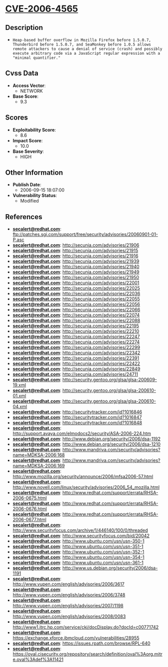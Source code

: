 
# [CVE-2006-4565](ftp://patches.sgi.com/support/free/security/advisories/20060901-01-P.asc)

## Description

- `Heap-based buffer overflow in Mozilla Firefox before 1.5.0.7, Thunderbird before 1.5.0.7, and SeaMonkey before 1.0.5 allows remote attackers to cause a denial of service (crash) and possibly execute arbitrary code via a JavaScript regular expression with a "minimal quantifier."`

## Cvss Data

- **Access Vector**:
  - NETWORK
- **Base Score**:
  - 9.3

## Scores

- **Exploitability Score**:
  - 8.6
- **Impact Score**:
  - 10.0
- **Base Severity**:
  - HIGH

## Other Information

- **Publish Date**:
  - 2006-09-15 18:07:00
- **Vulnerability Status**:
  - Modified

## References

- **secalert@redhat.com**: ftp://patches.sgi.com/support/free/security/advisories/20060901-01-P.asc
- **secalert@redhat.com**: http://secunia.com/advisories/21906
- **secalert@redhat.com**: http://secunia.com/advisories/21915
- **secalert@redhat.com**: http://secunia.com/advisories/21916
- **secalert@redhat.com**: http://secunia.com/advisories/21939
- **secalert@redhat.com**: http://secunia.com/advisories/21940
- **secalert@redhat.com**: http://secunia.com/advisories/21949
- **secalert@redhat.com**: http://secunia.com/advisories/21950
- **secalert@redhat.com**: http://secunia.com/advisories/22001
- **secalert@redhat.com**: http://secunia.com/advisories/22025
- **secalert@redhat.com**: http://secunia.com/advisories/22036
- **secalert@redhat.com**: http://secunia.com/advisories/22055
- **secalert@redhat.com**: http://secunia.com/advisories/22056
- **secalert@redhat.com**: http://secunia.com/advisories/22066
- **secalert@redhat.com**: http://secunia.com/advisories/22074
- **secalert@redhat.com**: http://secunia.com/advisories/22088
- **secalert@redhat.com**: http://secunia.com/advisories/22195
- **secalert@redhat.com**: http://secunia.com/advisories/22210
- **secalert@redhat.com**: http://secunia.com/advisories/22247
- **secalert@redhat.com**: http://secunia.com/advisories/22274
- **secalert@redhat.com**: http://secunia.com/advisories/22299
- **secalert@redhat.com**: http://secunia.com/advisories/22342
- **secalert@redhat.com**: http://secunia.com/advisories/22391
- **secalert@redhat.com**: http://secunia.com/advisories/22422
- **secalert@redhat.com**: http://secunia.com/advisories/22849
- **secalert@redhat.com**: http://secunia.com/advisories/24711
- **secalert@redhat.com**: http://security.gentoo.org/glsa/glsa-200609-19.xml
- **secalert@redhat.com**: http://security.gentoo.org/glsa/glsa-200610-01.xml
- **secalert@redhat.com**: http://security.gentoo.org/glsa/glsa-200610-04.xml
- **secalert@redhat.com**: http://securitytracker.com/id?1016846
- **secalert@redhat.com**: http://securitytracker.com/id?1016847
- **secalert@redhat.com**: http://securitytracker.com/id?1016848
- **secalert@redhat.com**: http://support.avaya.com/elmodocs2/security/ASA-2006-224.htm
- **secalert@redhat.com**: http://www.debian.org/security/2006/dsa-1192
- **secalert@redhat.com**: http://www.debian.org/security/2006/dsa-1210
- **secalert@redhat.com**: http://www.mandriva.com/security/advisories?name=MDKSA-2006:168
- **secalert@redhat.com**: http://www.mandriva.com/security/advisories?name=MDKSA-2006:169
- **secalert@redhat.com**: http://www.mozilla.org/security/announce/2006/mfsa2006-57.html
- **secalert@redhat.com**: http://www.novell.com/linux/security/advisories/2006_54_mozilla.html
- **secalert@redhat.com**: http://www.redhat.com/support/errata/RHSA-2006-0675.html
- **secalert@redhat.com**: http://www.redhat.com/support/errata/RHSA-2006-0676.html
- **secalert@redhat.com**: http://www.redhat.com/support/errata/RHSA-2006-0677.html
- **secalert@redhat.com**: http://www.securityfocus.com/archive/1/446140/100/0/threaded
- **secalert@redhat.com**: http://www.securityfocus.com/bid/20042
- **secalert@redhat.com**: http://www.ubuntu.com/usn/usn-350-1
- **secalert@redhat.com**: http://www.ubuntu.com/usn/usn-351-1
- **secalert@redhat.com**: http://www.ubuntu.com/usn/usn-352-1
- **secalert@redhat.com**: http://www.ubuntu.com/usn/usn-354-1
- **secalert@redhat.com**: http://www.ubuntu.com/usn/usn-361-1
- **secalert@redhat.com**: http://www.us.debian.org/security/2006/dsa-1191
- **secalert@redhat.com**: http://www.vupen.com/english/advisories/2006/3617
- **secalert@redhat.com**: http://www.vupen.com/english/advisories/2006/3748
- **secalert@redhat.com**: http://www.vupen.com/english/advisories/2007/1198
- **secalert@redhat.com**: http://www.vupen.com/english/advisories/2008/0083
- **secalert@redhat.com**: http://www1.itrc.hp.com/service/cki/docDisplay.do?docId=c00771742
- **secalert@redhat.com**: https://exchange.xforce.ibmcloud.com/vulnerabilities/28955
- **secalert@redhat.com**: https://issues.rpath.com/browse/RPL-640
- **secalert@redhat.com**: https://oval.cisecurity.org/repository/search/definition/oval%3Aorg.mitre.oval%3Adef%3A11421
